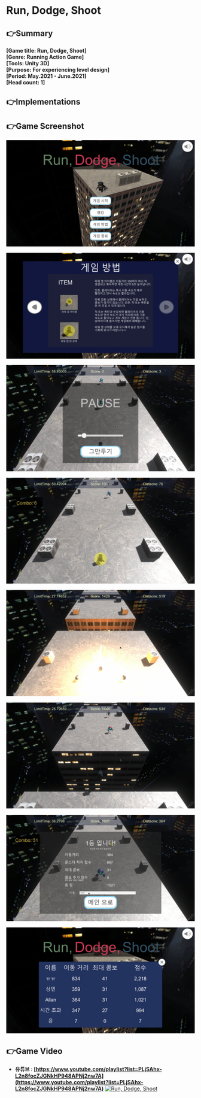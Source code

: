 # Run, Dodge, Shoot

## 👉Summary

**[Game title: Run, Dodge, Shoot]** </br>
**[Genre: Running Action Game]** </br>
**[Tools: Unity 3D]** </br>
**[Purpose: For experiencing level design]** </br>
**[Period: May.2021 - June.2021]** </br>
**[Head count: 1]** </br>

## 👉Implementations



## 👉Game Screenshot

![1.png](Images/1.png)

![2.png](Images/2.png)

![3.png](Images/3.png)

![4.png](Images/4.png)

![5.png](Images/5.png)

![6.png](Images/6.png)

![7.png](Images/7.png)

![8.png](Images/8.png)

## 👉Game Video

- **유튜브 : [https://www.youtube.com/playlist?list=PLjSAhx-L2n8focZJGNkHP948APNj2nw7A](https://www.youtube.com/playlist?list=PLjSAhx-L2n8focZJGNkHP948APNj2nw7A)**
[![Run, Dodge, Shoot](https://img.youtube.com/vi/DevAbZc6Ofs/0.jpg)](https://www.youtube.com/watch?v=DevAbZc6Ofs "Run, Dodge, Shoot")
